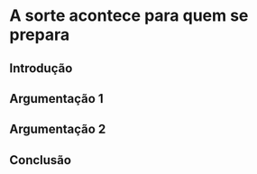 # A sorte acontece para quem se prepara

## Introdução

## Argumentação 1

## Argumentação 2

## Conclusão
